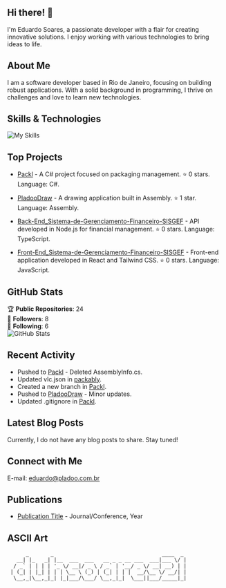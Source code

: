 ## Hi there! 👋

I'm Eduardo Soares, a passionate developer with a flair for creating innovative solutions. I enjoy working with various technologies to bring ideas to life.

## About Me

I am a software developer based in Rio de Janeiro, focusing on building robust applications. With a solid background in programming, I thrive on challenges and love to learn new technologies.

## Skills & Technologies

![My Skills](https://go-skill-icons.vercel.app/api/icons?i=assembly,c,cpp,cs,js,ts,react,nodejs&titles=true)

## Top Projects

- [Packl](https://github.com/duhsoares21/Packl) - A C# project focused on packaging management. ⭐️ 0 stars. Language: C#.

- [PladooDraw](https://github.com/duhsoares21/PladooDraw) - A drawing application built in Assembly. ⭐️ 1 star. Language: Assembly.

- [Back-End_Sistema-de-Gerenciamento-Financeiro-SISGEF](https://github.com/duhsoares21/Back-End_Sistema-de-Gerenciamento-Financeiro-SISGEF) - API developed in Node.js for financial management. ⭐️ 0 stars. Language: TypeScript.

- [Front-End_Sistema-de-Gerenciamento-Financeiro-SISGEF](https://github.com/duhsoares21/Front-End_Sistema-de-Gerenciamento-Financeiro-SISGEF) - Front-end application developed in React and Tailwind CSS. ⭐️ 0 stars. Language: JavaScript.

## GitHub Stats

🏆 **Public Repositories**: 24  
👥 **Followers**: 8  
👣 **Following**: 6  
![GitHub Stats](https://github-readme-stats.vercel.app/api?username=duhsoares21&show_icons=true&theme=radical)

## Recent Activity

- Pushed to [Packl](https://github.com/duhsoares21/Packl) - Deleted AssemblyInfo.cs.
- Updated vlc.json in [packably](https://github.com/duhsoares21/packably).
- Created a new branch in [Packl](https://github.com/duhsoares21/Packl).
- Pushed to [PladooDraw](https://github.com/duhsoares21/PladooDraw) - Minor updates.
- Updated .gitignore in [Packl](https://github.com/duhsoares21/Packl).

## Latest Blog Posts

Currently, I do not have any blog posts to share. Stay tuned!

## Connect with Me

E-mail: eduardo@pladoo.com.br

## Publications

- [Publication Title](link-to-publication) - Journal/Conference, Year

## ASCII Art

```
      _       _                                   ____  _ 
   __| |_   _| |__  ___  ___   __ _ _ __ ___  ___|___ \/ |
  / _` | | | | '_ \/ __|/ _ \ / _` | '__/ _ \/ __| __) | |
 | (_| | |_| | | | \__ \ (_) | (_| | | |  __/\__ \/ __/| |
  \__,_|\__,_|_| |_|___/\___/ \__,_|_|  \___||___/_____|_|
                                                          
```
